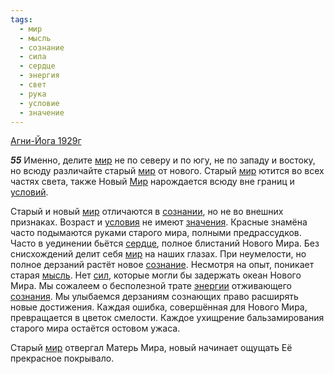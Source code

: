 ```yaml
---
tags:
  - мир
  - мысль
  - сознание
  - сила
  - сердце
  - энергия
  - свет
  - рука
  - условие
  - значение
---
```


[Агни-Йога 1929г](https://127.0.0.1:4002/agni/1929)

___55___
Именно, делите [мир](../../../tags/#мир) не по северу и по югу, не по западу и востоку, но всюду различайте старый [мир](../../../tags/#мир) от нового. Старый [мир](../../../tags/#мир) ютится во всех частях света, также Новый [Мир](../../../tags/#мир) нарождается всюду вне границ и [условий](../../../tags/#условие).   

Старый и новый [мир](../../../tags/#мир) отличаются в [сознании](../../../tags/#[сознание](../../../tags/#сознание)), но не во внешних признаках. Возраст и [условия](../../../tags/#условие) не имеют [значения](../../../tags/#значение). Красные знамёна часто подымаются руками старого мира, полными предрассудков. Часто в уединении бьётся [сердце](../../../tags/#сердце), полное блистаний Нового Мира. Без снисхождений делит себя [мир](../../../tags/#мир) на наших глазах. При неумелости, но полное дерзаний растёт новое [сознание](../../../tags/#сознание). Несмотря на опыт, поникает старая [мысль](../../../tags/#мысль). Нет [сил](../../../tags/#сила), которые могли бы задержать океан Нового Мира. Мы сожалеем о бесполезной трате [энергии](../../../tags/#энергия) отживающего [сознания](../../../tags/#сознание). Мы улыбаемся дерзаниям сознающих право расширять новые достижения. Каждая ошибка, совершённая для Нового Мира, превращается в цветок смелости. Каждое ухищрение бальзамирования старого мира остаётся остовом ужаса.   

Старый [мир](../../../tags/#мир) отвергал Матерь Мира, новый начинает ощущать Её прекрасное покрывало.